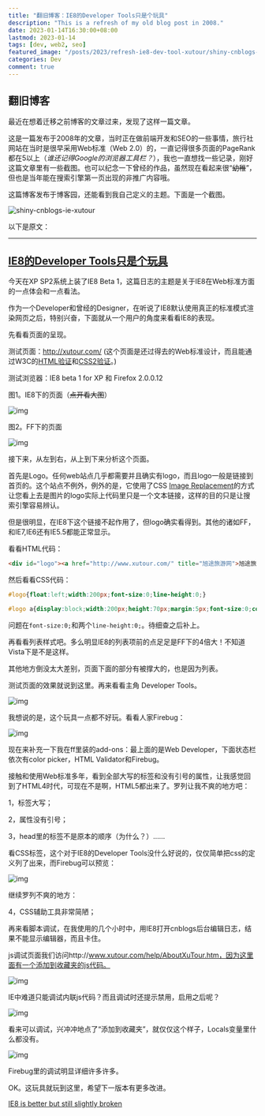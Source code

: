 ```yaml
---
title: "翻旧博客：IE8的Developer Tools只是个玩具"
description: "This is a refresh of my old blog post in 2008."
date: 2023-01-14T16:30:00+08:00
lastmod: 2023-01-14
tags: [dev, web2, seo]
featured_image: "/posts/2023/refresh-ie8-dev-tool-xutour/shiny-cnblogs-ie-xutour.png"
categories: Dev
comment: true
---
```


## 翻旧博客

最近在想着迁移之前博客的文章过来，发现了这样一篇文章。

这是一篇发布于2008年的文章，当时正在做前端开发和SEO的一些事情，旅行社网站在当时是很早采用Web标准（Web 2.0）的，一直记得很多页面的PageRank都在5以上（*谁还记得Google的浏览器工具栏？*），我也一直想找一些记录，刚好这篇文章里有一些截图。也可以纪念一下曾经的作品，虽然现在看起来很“~~幼稚~~”，但也是当年能在搜索引擎第一页出现的非推广内容哦。

这篇博客发布于博客园，还能看到我自己定义的主题。下面是一个截图。

![shiny-cnblogs-ie-xutour](/posts/2023/refresh-ie8-dev-tool-xutour/shiny-cnblogs-ie-xutour.png)

以下是原文：

---

## [IE8的Developer Tools只是个玩具](https://www.cnblogs.com/shinyzhu/archive/2008/03/07/1095473.html)

今天在XP SP2系统上装了IE8 Beta 1，这篇日志的主题是关于IE8在Web标准方面的一点体会和一点看法。

作为一个Developer和曾经的Designer，在听说了IE8默认使用真正的标准模式渲染网页之后，特别兴奋，下面就从一个用户的角度来看看IE8的表现。

先看看页面的呈现。

测试页面：<http://xutour.com/> (这个页面是还过得去的Web标准设计，而且能通过W3C的[HTML验证](http://validator.w3.org/check?verbose=1&uri=http%3A%2F%2Fxutour.com%2F)和[CSS2验证](http://jigsaw.w3.org/css-validator/validator?profile=css21&warning=0&uri=http%3A%2F%2Fxutour.com%2F)。)

测试浏览器：IE8 beta 1 for XP 和 Firefox 2.0.0.12

图1。IE8下的页面（~~点开看大图~~）

![img](/posts/2023/refresh-ie8-dev-tool-xutour/iexutour.jpg)

图2。FF下的页面

![img](/posts/2023/refresh-ie8-dev-tool-xutour/ffxutour.jpg)

接下来，从左到右，从上到下来分析这个页面。

首先是Logo。任何web站点几乎都需要并且确实有logo，而且logo一般是链接到首页的。这个站点不例外，例外的是，它使用了CSS [Image Replacement](http://css-discuss.incutio.com/?page=ImageReplacement)的方式让您看上去是图片的logo实际上代码里只是一个文本链接，这样的目的只是让搜索引擎容易辨认。

但是很明显，在IE8下这个链接不起作用了，但logo确实看得到。其他的诸如FF，和IE7,IE6还有IE5.5都能正常显示。

看看HTML代码：

```html
<div id="logo"><a href="http://www.xutour.com/" title="旭途旅游网">旭途旅游</a></div>
```

然后看看CSS代码：

```css
#logo{float:left;width:200px;font-size:0;line-height:0;}

#logo a{display:block;width:200px;height:70px;margin:5px;font-size:0;color:#fff;line-height:0;background:url(../i/xutourlogo.gif) no-repeat top left;}
```

问题在`font-size:0;`和两个`line-height:0;`。待细查之后补上。

再看看列表样式吧。多么明显IE8的列表项前的点足足是FF下的4倍大！不知道Vista下是不是这样。

其他地方倒没太大差别，页面下面的部分有被撑大的，也是因为列表。

测试页面的效果就说到这里。再来看看主角 Developer Tools。

![img](/posts/2023/refresh-ie8-dev-tool-xutour/devtools.jpg)

我想说的是，这个玩具一点都不好玩。看看人家Firebug：

![img](/posts/2023/refresh-ie8-dev-tool-xutour/firebug.jpg)

现在来补充一下我在ff里装的add-ons：最上面的是Web Developer，下面状态栏依次有color picker，HTML Validator和Firebug。

接触和使用Web标准多年，看到全部大写的标签和没有引号的属性，让我感觉回到了HTML4时代，可现在不是啊，HTML5都出来了。罗列让我不爽的地方吧：

1，标签大写；

2，属性没有引号；

3，head里的标签不是原本的顺序（为什么？）……

看CSS标签，这个对于IE8的Developer Tools没什么好说的，仅仅简单把css的定义列了出来，而Firebug可以预览：

![img](/posts/2023/refresh-ie8-dev-tool-xutour/fbcss.jpg)

继续罗列不爽的地方：

4，CSS辅助工具非常简陋；

再来看脚本调试，在我使用的几个小时中，用IE8打开cnblogs后台编辑日志，结果不能显示编辑器，而且卡住。

js调试页面我们访问http://www.xutour.com/help/AboutXuTour.htm，因为这里面有一个添加到收藏夹的js代码。

![img](/posts/2023/refresh-ie8-dev-tool-xutour/iejsdebug1.jpg)

IE中难道只能调试内联js代码？而且调试时还提示禁用，启用之后呢？

![img](/posts/2023/refresh-ie8-dev-tool-xutour/iejsdebug11.jpg)

看来可以调试，兴冲冲地点了“添加到收藏夹”，就仅仅这个样子，Locals变量里什么都没有。

![img](/posts/2023/refresh-ie8-dev-tool-xutour/fbjsdebug.jpg)

Firebug里的调试明显详细许多许多。

OK。这玩具就玩到这里，希望下一版本有更多改进。

[IE8 is better but still slightly broken](http://archivist.incutio.com/viewlist/css-discuss/97172)